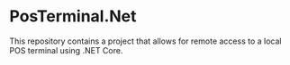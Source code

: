 # PosTerminal.Net
This repository contains a project that allows for remote access to a local POS terminal using .NET Core. 
